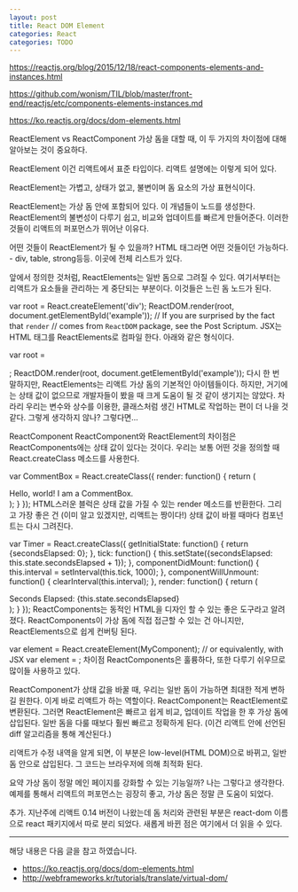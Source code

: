 ```yaml
---
layout: post
title: React DOM Element
categories: React
categories: TODO
---
```


https://reactjs.org/blog/2015/12/18/react-components-elements-and-instances.html

https://github.com/wonism/TIL/blob/master/front-end/reactjs/etc/components-elements-instances.md

https://ko.reactjs.org/docs/dom-elements.html



ReactElement vs ReactComponent
가상 돔을 대할 때, 이 두 가지의 차이점에 대해 알아보는 것이 중요하다.

ReactElement
이건 리액트에서 표준 타입이다. 리액트 설명에는 이렇게 되어 있다.

ReactElement는 가볍고, 상태가 없고, 불변이며 돔 요소의 가상 표현식이다.

ReactElement는 가상 돔 안에 포함되어 있다. 이 개념들이 노드를 생성한다. ReactElement의 불변성이 다루기 쉽고, 비교와 업데이트를 빠르게 만들어준다. 이러한 것들이 리액트의 퍼포먼스가 뛰어난 이유다.

어떤 것들이 ReactElement가 될 수 있을까? HTML 태그라면 어떤 것들이던 가능하다. - div, table, strong등등. 이곳에 전체 리스트가 있다.

앞에서 정의한 것처럼, ReactElements는 일반 돔으로 그려질 수 있다. 여기서부터는 리액트가 요소들을 관리하는 게 중단되는 부분이다. 이것들은 느린 돔 노드가 된다.

var root = React.createElement('div');
ReactDOM.render(root, document.getElementById('example'));
// If you are surprised by the fact that `render`
// comes from `ReactDOM` package, see the Post Scriptum.
JSX는 HTML 태그를 ReactElements로 컴파일 한다. 아래와 같은 형식이다.

var root = <div />;
ReactDOM.render(root, document.getElementById('example'));
다시 한 번 말하지만, ReactElements는 리액트 가상 돔의 기본적인 아이템들이다. 하지만, 거기에는 상태 값이 없으므로 개발자들이 봤을 때 크게 도움이 될 것 같이 생기지는 않았다. 차라리 우리는 변수와 상수를 이용한, 클래스처럼 생긴 HTML로 작업하는 편이 더 나을 것 같다. 그렇게 생각하지 않나? 그렇다면...

ReactComponent
ReactComponent와 ReactElement의 차이점은 ReactComponents에는 상태 값이 있다는 것이다. 우리는 보통 어떤 것을 정의할 때 React.createClass 메소드를 사용한다.

var CommentBox = React.createClass({
  render: function() {
    return (
      <div className="commentBox">
        Hello, world! I am a CommentBox.
      </div>
    );
  }
});
HTML스러운 블럭은 상태 값을 가질 수 있는 render 메소드를 반환한다. 그리고 가장 좋은 건 (이미 알고 있겠지만, 리액트는 짱이다!) 상태 값이 바뀔 때마다 컴포넌트는 다시 그려진다.

var Timer = React.createClass({
  getInitialState: function() {
    return {secondsElapsed: 0};
  },
  tick: function() {
    this.setState({secondsElapsed: this.state.secondsElapsed + 1});
  },
  componentDidMount: function() {
    this.interval = setInterval(this.tick, 1000);
  },
  componentWillUnmount: function() {
    clearInterval(this.interval);
  },
  render: function() {
    return (
      <div>Seconds Elapsed: {this.state.secondsElapsed}</div>
    );
  }
});
ReactComponents는 동적인 HTML을 디자인 할 수 있는 좋은 도구라고 알려졌다. ReactComponents이 가상 돔에 직접 접근할 수 있는 건 아니지만, ReactElements으로 쉽게 컨버팅 된다.

var element = React.createElement(MyComponent);
// or equivalently, with JSX
var element = <MyComponent />;
차이점
ReactComponents은 훌륭하다, 또한 다루기 쉬우므로 많이들 사용하고 있다.

ReactComponent가 상태 값을 바꿀 때, 우리는 일반 돔이 가능하면 최대한 적게 변하길 원한다. 이게 바로 리액트가 하는 역할이다. ReactComponent는 ReactElement로 변환된다. 그러면 ReactElement은 빠르고 쉽게 비교, 업데이트 작업을 한 후 가상 돔에 삽입된다. 일반 돔을 다룰 때보다 훨씬 빠르고 정확하게 된다. (이건 리액트 안에 선언된 diff 알고리즘을 통해 계산된다.)

리액트가 수정 내역을 알게 되면, 이 부분은 low-level(HTML DOM)으로 바뀌고, 일반 돔 안으로 삽입된다. 그 코드는 브라우저에 의해 최적화 된다.

요약
가상 돔이 정말 메인 페이지를 강화할 수 있는 기능일까? 나는 그렇다고 생각한다. 예제를 통해서 리액트의 퍼포먼스는 굉장히 좋고, 가상 돔은 정말 큰 도움이 되었다.

추가. 지난주에 리액트 0.14 버전이 나왔는데 돔 처리와 관련된 부분은 react-dom 이름으로 react 패키지에서 따로 분리 되었다. 새롭게 바뀐 점은 여기에서 더 읽을 수 있다.



----
해당 내용은 다음 글을 참고 하였습니다.
- https://ko.reactjs.org/docs/dom-elements.html
- http://webframeworks.kr/tutorials/translate/virtual-dom/